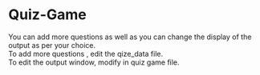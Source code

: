 # Quiz-Game

You can add more questions as well as you can change the display of the output as per your choice.<br>
To add more questions , edit the qize_data file.<br>
To edit the output window, modify in quiz game file.
